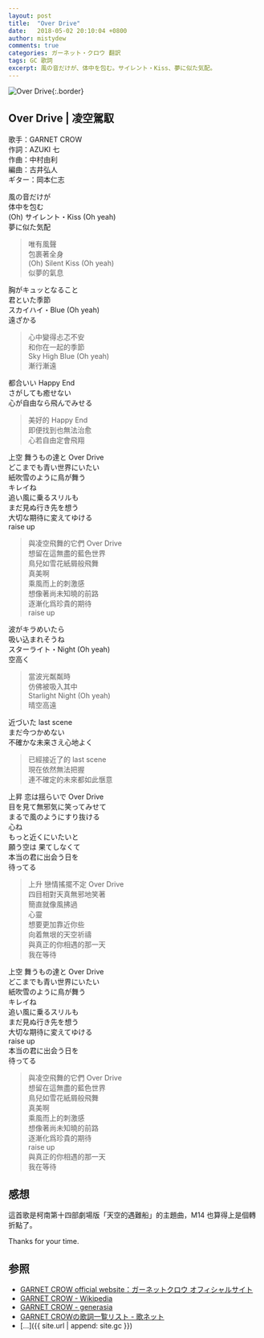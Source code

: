 ```yaml
---
layout: post
title:  "Over Drive"
date:   2018-05-02 20:10:04 +0800
author: mistydew
comments: true
categories: ガーネット・クロウ 翻訳
tags: GC 歌詞
excerpt: 風の音だけが、体中を包む。サイレント・Kiss、夢に似た気配。
---
```

![Over Drive](https://raw.githubusercontent.com/mistydew/gc2/master/cover/single/SG31_Over%20Drive.jpg){:.border}

## Over Drive | 凌空駕馭

歌手：GARNET CROW<br>
作詞：AZUKI 七<br>
作曲：中村由利<br>
編曲：古井弘人<br>
ギター：岡本仁志

風の音だけが<br>
体中を包む<br>
(Oh) サイレント・Kiss (Oh yeah)<br>
夢に似た気配

> 唯有風聲<br>
> 包裹著全身<br>
> (Oh) Silent Kiss (Oh yeah)<br>
> 似夢的氣息

胸がキュッとなること<br>
君といた季節<br>
スカイハイ・Blue (Oh yeah)<br>
遠ざかる

> 心中變得忐忑不安<br>
> 和你在一起的季節<br>
> Sky High Blue (Oh yeah)<br>
> 漸行漸遠

都合いい Happy End<br>
さがしても癒せない<br>
心が自由なら飛んでみせる

> 美好的 Happy End<br>
> 即便找到也無法治愈<br>
> 心若自由定會飛翔

上空 舞うもの達と Over Drive<br>
どこまでも青い世界にいたい<br>
紙吹雪のように鳥が舞う<br>
キレイね<br>
追い風に乗るスリルも<br>
まだ見ぬ行き先を想う<br>
大切な期待に変えてゆける<br>
raise up

> 與凌空飛舞的它們 Over Drive<br>
> 想留在這無盡的藍色世界<br>
> 鳥兒如雪花紙屑般飛舞<br>
> 真美啊<br>
> 乘風而上的刺激感<br>
> 想像著尚未知曉的前路<br>
> 逐漸化爲珍貴的期待<br>
> raise up

波がキラめいたら<br>
吸い込まれそうね<br>
スターライト・Night (Oh yeah)<br>
空高く

> 當波光粼粼時<br>
> 仿佛被吸入其中<br>
> Starlight Night (Oh yeah)<br>
> 晴空高遠

近づいた last scene<br>
まだ今つかめない<br>
不確かな未来さえ心地よく

> 已經接近了的 last scene<br>
> 現在依然無法把握<br>
> 連不確定的未來都如此愜意

上昇 恋は揺らいで Over Drive<br>
目を見て無邪気に笑ってみせて<br>
まるで風のようにすり抜ける<br>
心ね<br>
もっと近くにいたいと<br>
願う空は 果てしなくて<br>
本当の君に出会う日を<br>
待ってる

> 上升 戀情搖擺不定 Over Drive<br>
> 四目相對天真無邪地笑著<br>
> 簡直就像風拂過<br>
> 心靈<br>
> 想要更加靠近你些<br>
> 向着無垠的天空祈禱<br>
> 與真正的你相遇的那一天<br>
> 我在等待

上空 舞うもの達と Over Drive<br>
どこまでも青い世界にいたい<br>
紙吹雪のように鳥が舞う<br>
キレイね<br>
追い風に乗るスリルも<br>
まだ見ぬ行き先を想う<br>
大切な期待に変えてゆける<br>
raise up<br>
本当の君に出会う日を<br>
待ってる

> 與凌空飛舞的它們 Over Drive<br>
> 想留在這無盡的藍色世界<br>
> 鳥兒如雪花紙屑般飛舞<br>
> 真美啊<br>
> 乘風而上的刺激感<br>
> 想像著尚未知曉的前路<br>
> 逐漸化爲珍貴的期待<br>
> raise up<br>
> 與真正的你相遇的那一天<br>
> 我在等待

## 感想

這首歌是柯南第十四部劇場版「天空的遇難船」的主題曲，M14 也算得上是個轉折點了。

Thanks for your time.

## 参照
* [GARNET CROW official website：ガーネットクロウ オフィシャルサイト](http://www.garnetcrow.com)
* [GARNET CROW - Wikipedia](https://ja.wikipedia.org/wiki/GARNET_CROW)
* [GARNET CROW - generasia](https://www.generasia.com/wiki/GARNET_CROW)
* [GARNET CROWの歌詞一覧リスト - 歌ネット](https://www.uta-net.com/artist/344)
* [...]({{ site.url | append: site.gc }})
